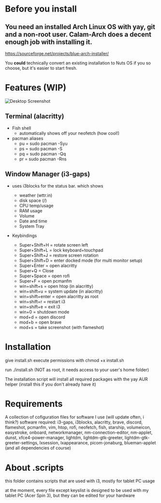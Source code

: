# Before you install

## You need an installed Arch Linux OS with yay, git and a non-root user.  Calam-Arch does a decent enough job with installing it.

https://sourceforge.net/projects/blue-arch-installer/

You __could__ technically convert an existing installation to Nuts OS if you so choose, but it's easier to start fresh.

# Features (WIP)
![Desktop Screenshot](https://i.imgur.com/G2TfUwY.png)
## Terminal (alacritty)
- Fish shell
  - automatically shows off your neofetch (how cool!)
- pacman aliases
  - pu = sudo pacman -Syu
  - ps = sudo pacman -S
  - pq = sudo pacman -Qq
  - pr = sudo pacman -Rns

## Window Manager (i3-gaps)
- uses i3blocks for the status bar. which shows
  - weather (wttr.in)
  - disk space (/)
  - CPU temp/usage
  - RAM usage
  - Volume
  - Date and time
  - System Tray

- Keybindings 
  - Super+Shift+H = rotate screen left
  - Super+Shift+L = lock keyboard+touchpad
  - Super+Shift+J = restore screen rotation
  - Super+Shift+D = enter docked mode (for multi monitor setup)
  - Super+Enter = open alacritty
  - Super+Q = Close
  - Super+Space = open rofi
  - Super+F = open pcmanfm
  - win+shift+s = open htop (in alacritty)
  - win+shift+u = system update (in alacritty)
  - win+shift+enter = open alacritty as root
  - win+shift+r = restart i3
  - win+shift+e = exit i3
  - win+0 = shutdown mode
  - mod+d = open discord
  - mod+b = open brave
  - mod+s = take screenshot (with flameshot)

# Installation
give install.sh execute permissions with chmod +x install.sh

run ./install.sh (NOT as root, it needs access to your user's home folder)

The installation script will install all required packages with the yay AUR helper (install this if you don't already have it)

# Requirements
A collection of cofiguration files for software I use (will update often, i think?)
software required: i3-gaps, i3blocks, alacritty, brave, discord, flameshot, pcmanfm, vim, htop, rofi, neofetch, fish, starship, volumeicon, easystroke, onboard, networkmanager, nm-connection-editor, nm-applet, dunst, xfce4-power-manager, lightdm, lightdm-gtk-greeter, lightdm-gtk-greeter-settings, lxsession, lxappearance, picom-jonaburg, blueman-applet (and all dependencies of course)

# About .scripts
this folder contains scripts that are used with i3, mostly for tablet PC usage

at the moment, every file except keyslist is designed to be used with my tablet PC (Acer Spin 3), but they can be edited for your hardware
